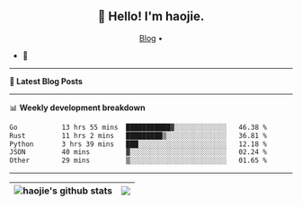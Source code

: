 <h2 align="center">👋 Hello! I'm haojie.</h2>
<p align="center">
  <a href="https://aoyouer.com">Blog</a> •
</p>


- 🔭 


-------

**📝 Latest Blog Posts**


-------

📊 **Weekly development breakdown**
<!--START_SECTION:waka-->

```txt
Go           13 hrs 55 mins  ███████████▓░░░░░░░░░░░░░   46.38 %
Rust         11 hrs 2 mins   █████████▒░░░░░░░░░░░░░░░   36.81 %
Python       3 hrs 39 mins   ███░░░░░░░░░░░░░░░░░░░░░░   12.18 %
JSON         40 mins         ▓░░░░░░░░░░░░░░░░░░░░░░░░   02.24 %
Other        29 mins         ▒░░░░░░░░░░░░░░░░░░░░░░░░   01.65 %
```

<!--END_SECTION:waka-->

-------



| <img align="center" src="https://github-readme-stats.vercel.app/api?username=haojie06&show_icons=true&theme=graywhite&show_icons=true&count_private=true&include_all_commits=true&hide_border=true" alt="haojie's github stats" /> | <img align="center" src="https://github-readme-stats.vercel.app/api/top-langs/?username=haojie06&layout=compact&theme=graywhite&hide_border=true&hide=css,html" /> |
| ------------- | ------------- |



